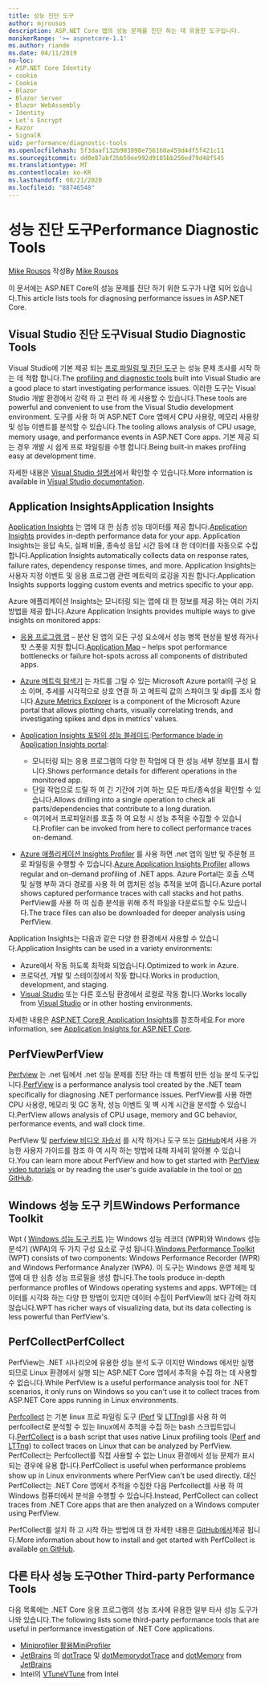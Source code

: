 ```yaml
---
title: 성능 진단 도구
author: mjrousos
description: ASP.NET Core 앱의 성능 문제를 진단 하는 데 유용한 도구입니다.
monikerRange: '>= aspnetcore-1.1'
ms.author: riande
ms.date: 04/11/2019
no-loc:
- ASP.NET Core Identity
- cookie
- Cookie
- Blazor
- Blazor Server
- Blazor WebAssembly
- Identity
- Let's Encrypt
- Razor
- SignalR
uid: performance/diagnostic-tools
ms.openlocfilehash: 5f3daaf132b903898e756160a459d4df5f421c11
ms.sourcegitcommit: dd0e87abf2bb50ee992d9185bb256ed79d48f545
ms.translationtype: MT
ms.contentlocale: ko-KR
ms.lasthandoff: 08/21/2020
ms.locfileid: "88746548"
---
```

# <a name="performance-diagnostic-tools"></a><span data-ttu-id="5c06d-103">성능 진단 도구</span><span class="sxs-lookup"><span data-stu-id="5c06d-103">Performance Diagnostic Tools</span></span>

<span data-ttu-id="5c06d-104">[Mike Rousos](https://github.com/mjrousos) 작성</span><span class="sxs-lookup"><span data-stu-id="5c06d-104">By [Mike Rousos](https://github.com/mjrousos)</span></span>

<span data-ttu-id="5c06d-105">이 문서에는 ASP.NET Core의 성능 문제를 진단 하기 위한 도구가 나열 되어 있습니다.</span><span class="sxs-lookup"><span data-stu-id="5c06d-105">This article lists tools for diagnosing performance issues in ASP.NET Core.</span></span>

## <a name="visual-studio-diagnostic-tools"></a><span data-ttu-id="5c06d-106">Visual Studio 진단 도구</span><span class="sxs-lookup"><span data-stu-id="5c06d-106">Visual Studio Diagnostic Tools</span></span>

<span data-ttu-id="5c06d-107">Visual Studio에 기본 제공 되는 [프로 파일링 및 진단 도구](/visualstudio/profiling) 는 성능 문제 조사를 시작 하는 데 적합 합니다.</span><span class="sxs-lookup"><span data-stu-id="5c06d-107">The [profiling and diagnostic tools](/visualstudio/profiling) built into Visual Studio are a good place to start investigating performance issues.</span></span> <span data-ttu-id="5c06d-108">이러한 도구는 Visual Studio 개발 환경에서 강력 하 고 편리 하 게 사용할 수 있습니다.</span><span class="sxs-lookup"><span data-stu-id="5c06d-108">These tools are powerful and convenient to use from the Visual Studio development environment.</span></span> <span data-ttu-id="5c06d-109">도구를 사용 하 여 ASP.NET Core 앱에서 CPU 사용량, 메모리 사용량 및 성능 이벤트를 분석할 수 있습니다.</span><span class="sxs-lookup"><span data-stu-id="5c06d-109">The tooling allows analysis of CPU usage, memory usage, and performance events in ASP.NET Core apps.</span></span> <span data-ttu-id="5c06d-110">기본 제공 되는 경우 개발 시 쉽게 프로 파일링을 수행 합니다.</span><span class="sxs-lookup"><span data-stu-id="5c06d-110">Being built-in makes profiling easy at development time.</span></span>

<span data-ttu-id="5c06d-111">자세한 내용은 [Visual Studio 설명서](/visualstudio/profiling/profiling-overview)에서 확인할 수 있습니다.</span><span class="sxs-lookup"><span data-stu-id="5c06d-111">More information is available in [Visual Studio documentation](/visualstudio/profiling/profiling-overview).</span></span>

## <a name="application-insights"></a><span data-ttu-id="5c06d-112">Application Insights</span><span class="sxs-lookup"><span data-stu-id="5c06d-112">Application Insights</span></span>

<span data-ttu-id="5c06d-113">[Application Insights](/azure/application-insights/app-insights-overview) 는 앱에 대 한 심층 성능 데이터를 제공 합니다.</span><span class="sxs-lookup"><span data-stu-id="5c06d-113">[Application Insights](/azure/application-insights/app-insights-overview) provides in-depth performance data for your app.</span></span> <span data-ttu-id="5c06d-114">Application Insights는 응답 속도, 실패 비율, 종속성 응답 시간 등에 대 한 데이터를 자동으로 수집 합니다.</span><span class="sxs-lookup"><span data-stu-id="5c06d-114">Application Insights automatically collects data on response rates, failure rates, dependency response times, and more.</span></span> <span data-ttu-id="5c06d-115">Application Insights는 사용자 지정 이벤트 및 응용 프로그램 관련 메트릭의 로깅을 지원 합니다.</span><span class="sxs-lookup"><span data-stu-id="5c06d-115">Application Insights supports logging custom events and metrics specific to your app.</span></span>

<span data-ttu-id="5c06d-116">Azure 애플리케이션 Insights는 모니터링 되는 앱에 대 한 정보를 제공 하는 여러 가지 방법을 제공 합니다.</span><span class="sxs-lookup"><span data-stu-id="5c06d-116">Azure Application Insights provides multiple ways to give insights on monitored apps:</span></span>

- <span data-ttu-id="5c06d-117">[응용 프로그램 맵](/azure/application-insights/app-insights-app-map) – 분산 된 앱의 모든 구성 요소에서 성능 병목 현상을 발생 하거나 핫 스폿을 지원 합니다.</span><span class="sxs-lookup"><span data-stu-id="5c06d-117">[Application Map](/azure/application-insights/app-insights-app-map) – helps spot performance bottlenecks or failure hot-spots across all components of distributed apps.</span></span>
- <span data-ttu-id="5c06d-118">[Azure 메트릭 탐색기](/azure/azure-monitor/platform/metrics-getting-started) 는 차트를 그릴 수 있는 Microsoft Azure portal의 구성 요소 이며, 추세를 시각적으로 상호 연결 하 고 메트릭 값의 스파이크 및 dip를 조사 합니다.</span><span class="sxs-lookup"><span data-stu-id="5c06d-118">[Azure Metrics Explorer](/azure/azure-monitor/platform/metrics-getting-started) is a component of the Microsoft Azure portal that allows plotting charts, visually correlating trends, and investigating spikes and dips in metrics' values.</span></span>
- <span data-ttu-id="5c06d-119">[Application Insights 포털의 성능 블레이드](/azure/application-insights/app-insights-tutorial-performance):</span><span class="sxs-lookup"><span data-stu-id="5c06d-119">[Performance blade in Application Insights portal](/azure/application-insights/app-insights-tutorial-performance):</span></span>

  - <span data-ttu-id="5c06d-120">모니터링 되는 응용 프로그램의 다양 한 작업에 대 한 성능 세부 정보를 표시 합니다.</span><span class="sxs-lookup"><span data-stu-id="5c06d-120">Shows performance details for different operations in the monitored app.</span></span>
  - <span data-ttu-id="5c06d-121">단일 작업으로 드릴 하 여 긴 기간에 기여 하는 모든 파트/종속성을 확인할 수 있습니다.</span><span class="sxs-lookup"><span data-stu-id="5c06d-121">Allows drilling into a single operation to check all parts/dependencies that contribute to a long duration.</span></span>
  - <span data-ttu-id="5c06d-122">여기에서 프로파일러를 호출 하 여 요청 시 성능 추적을 수집할 수 있습니다.</span><span class="sxs-lookup"><span data-stu-id="5c06d-122">Profiler can be invoked from here to collect performance traces on-demand.</span></span>

- <span data-ttu-id="5c06d-123">[Azure 애플리케이션 Insights Profiler](/azure/azure-monitor/app/profiler) 를 사용 하면 .net 앱의 일반 및 주문형 프로 파일링을 수행할 수 있습니다.</span><span class="sxs-lookup"><span data-stu-id="5c06d-123">[Azure Application Insights Profiler](/azure/azure-monitor/app/profiler) allows regular and on-demand profiling of .NET apps.</span></span>  <span data-ttu-id="5c06d-124">Azure Portal는 호출 스택 및 실행 부하 과다 경로를 사용 하 여 캡처된 성능 추적을 보여 줍니다.</span><span class="sxs-lookup"><span data-stu-id="5c06d-124">Azure portal shows captured performance traces with call stacks and hot paths.</span></span> <span data-ttu-id="5c06d-125">PerfView를 사용 하 여 심층 분석을 위해 추적 파일을 다운로드할 수도 있습니다.</span><span class="sxs-lookup"><span data-stu-id="5c06d-125">The trace files can also be downloaded for deeper analysis using PerfView.</span></span>

<span data-ttu-id="5c06d-126">Application Insights는 다음과 같은 다양 한 환경에서 사용할 수 있습니다.</span><span class="sxs-lookup"><span data-stu-id="5c06d-126">Application Insights can be used in a variety environments:</span></span>

- <span data-ttu-id="5c06d-127">Azure에서 작동 하도록 최적화 되었습니다.</span><span class="sxs-lookup"><span data-stu-id="5c06d-127">Optimized to work in Azure.</span></span>
- <span data-ttu-id="5c06d-128">프로덕션, 개발 및 스테이징에서 작동 합니다.</span><span class="sxs-lookup"><span data-stu-id="5c06d-128">Works in production, development, and staging.</span></span>
- <span data-ttu-id="5c06d-129">[Visual Studio](/azure/application-insights/app-insights-visual-studio) 또는 다른 호스팅 환경에서 로컬로 작동 합니다.</span><span class="sxs-lookup"><span data-stu-id="5c06d-129">Works locally from [Visual Studio](/azure/application-insights/app-insights-visual-studio) or in other hosting environments.</span></span>

<span data-ttu-id="5c06d-130">자세한 내용은 [ASP.NET Core용 Application Insights](/azure/application-insights/app-insights-asp-net-core)를 참조하세요.</span><span class="sxs-lookup"><span data-stu-id="5c06d-130">For more information, see [Application Insights for ASP.NET Core](/azure/application-insights/app-insights-asp-net-core).</span></span>

## <a name="perfview"></a><span data-ttu-id="5c06d-131">PerfView</span><span class="sxs-lookup"><span data-stu-id="5c06d-131">PerfView</span></span>

<span data-ttu-id="5c06d-132">[Perfview](https://github.com/Microsoft/perfview) 는 .net 팀에서 .net 성능 문제를 진단 하는 데 특별히 만든 성능 분석 도구입니다.</span><span class="sxs-lookup"><span data-stu-id="5c06d-132">[PerfView](https://github.com/Microsoft/perfview) is a performance analysis tool created by the .NET team specifically for diagnosing .NET performance issues.</span></span> <span data-ttu-id="5c06d-133">PerfView를 사용 하면 CPU 사용량, 메모리 및 GC 동작, 성능 이벤트 및 벽 시계 시간을 분석할 수 있습니다.</span><span class="sxs-lookup"><span data-stu-id="5c06d-133">PerfView allows analysis of CPU usage, memory and GC behavior, performance events, and wall clock time.</span></span>

<span data-ttu-id="5c06d-134">PerfView 및 [perfview 비디오 자습서](https://channel9.msdn.com/Series/PerfView-Tutorial) 를 시작 하거나 도구 또는 [GitHub](https://github.com/Microsoft/perfview)에서 사용 가능한 사용자 가이드를 참조 하 여 시작 하는 방법에 대해 자세히 알아볼 수 있습니다.</span><span class="sxs-lookup"><span data-stu-id="5c06d-134">You can learn more about PerfView and how to get started with [PerfView video tutorials](https://channel9.msdn.com/Series/PerfView-Tutorial) or by reading the user's guide available in the tool or [on GitHub](https://github.com/Microsoft/perfview).</span></span>

## <a name="windows-performance-toolkit"></a><span data-ttu-id="5c06d-135">Windows 성능 도구 키트</span><span class="sxs-lookup"><span data-stu-id="5c06d-135">Windows Performance Toolkit</span></span>

<span data-ttu-id="5c06d-136">Wpt ( [Windows 성능 도구 키트](/windows-hardware/test/wpt/) )는 Windows 성능 레코더 (WPR)와 Windows 성능 분석기 (WPA)의 두 가지 구성 요소로 구성 됩니다.</span><span class="sxs-lookup"><span data-stu-id="5c06d-136">[Windows Performance Toolkit](/windows-hardware/test/wpt/) (WPT) consists of two components: Windows Performance Recorder (WPR) and Windows Performance Analyzer (WPA).</span></span> <span data-ttu-id="5c06d-137">이 도구는 Windows 운영 체제 및 앱에 대 한 심층 성능 프로필을 생성 합니다.</span><span class="sxs-lookup"><span data-stu-id="5c06d-137">The tools produce in-depth performance profiles of Windows operating systems and apps.</span></span> <span data-ttu-id="5c06d-138">WPT에는 데이터를 시각화 하는 다양 한 방법이 있지만 데이터 수집이 PerfView의 보다 강력 하지 않습니다.</span><span class="sxs-lookup"><span data-stu-id="5c06d-138">WPT has richer ways of visualizing data, but its data collecting is less powerful than PerfView's.</span></span>

## <a name="perfcollect"></a><span data-ttu-id="5c06d-139">PerfCollect</span><span class="sxs-lookup"><span data-stu-id="5c06d-139">PerfCollect</span></span>

<span data-ttu-id="5c06d-140">PerfView는 .NET 시나리오에 유용한 성능 분석 도구 이지만 Windows 에서만 실행 되므로 Linux 환경에서 실행 되는 ASP.NET Core 앱에서 추적을 수집 하는 데 사용할 수 없습니다.</span><span class="sxs-lookup"><span data-stu-id="5c06d-140">While PerfView is a useful performance analysis tool for .NET scenarios, it only runs on Windows so you can't use it to collect traces from ASP.NET Core apps running in Linux environments.</span></span>

<span data-ttu-id="5c06d-141">[Perfcollect](https://github.com/dotnet/coreclr/blob/master/Documentation/project-docs/linux-performance-tracing.md) 는 기본 linux 프로 파일링 도구 ([Perf](https://perf.wiki.kernel.org/index.php/Main_Page) 및 [LTTng](https://lttng.org/))를 사용 하 여 perfcollect로 분석할 수 있는 linux에서 추적을 수집 하는 bash 스크립트입니다.</span><span class="sxs-lookup"><span data-stu-id="5c06d-141">[PerfCollect](https://github.com/dotnet/coreclr/blob/master/Documentation/project-docs/linux-performance-tracing.md) is a bash script that uses native Linux profiling tools ([Perf](https://perf.wiki.kernel.org/index.php/Main_Page) and [LTTng](https://lttng.org/)) to collect traces on Linux that can be analyzed by PerfView.</span></span> <span data-ttu-id="5c06d-142">PerfCollect는 Perfcollect를 직접 사용할 수 없는 Linux 환경에서 성능 문제가 표시 되는 경우에 유용 합니다.</span><span class="sxs-lookup"><span data-stu-id="5c06d-142">PerfCollect is useful when performance problems show up in Linux environments where PerfView can't be used directly.</span></span> <span data-ttu-id="5c06d-143">대신 PerfCollect는 .NET Core 앱에서 추적을 수집한 다음 Perfcollect를 사용 하 여 Windows 컴퓨터에서 분석을 수행할 수 있습니다.</span><span class="sxs-lookup"><span data-stu-id="5c06d-143">Instead, PerfCollect can collect traces from .NET Core apps that are then analyzed on a Windows computer using PerfView.</span></span>

<span data-ttu-id="5c06d-144">PerfCollect를 설치 하 고 시작 하는 방법에 대 한 자세한 내용은 [GitHub에서](https://github.com/dotnet/coreclr/blob/master/Documentation/project-docs/linux-performance-tracing.md)제공 됩니다.</span><span class="sxs-lookup"><span data-stu-id="5c06d-144">More information about how to install and get started with PerfCollect is available [on GitHub](https://github.com/dotnet/coreclr/blob/master/Documentation/project-docs/linux-performance-tracing.md).</span></span>

## <a name="other-third-party-performance-tools"></a><span data-ttu-id="5c06d-145">다른 타사 성능 도구</span><span class="sxs-lookup"><span data-stu-id="5c06d-145">Other Third-party Performance Tools</span></span>

<span data-ttu-id="5c06d-146">다음 목록에는 .NET Core 응용 프로그램의 성능 조사에 유용한 일부 타사 성능 도구가 나와 있습니다.</span><span class="sxs-lookup"><span data-stu-id="5c06d-146">The following lists some third-party performance tools that are useful in performance investigation of .NET Core applications.</span></span>

- [<span data-ttu-id="5c06d-147">Miniprofiler 활용</span><span class="sxs-lookup"><span data-stu-id="5c06d-147">MiniProfiler</span></span>](https://miniprofiler.com/)
- <span data-ttu-id="5c06d-148">[JetBrains](https://www.jetbrains.com/) 의 [dotTrace](https://www.jetbrains.com/profiler/) 및 [dotMemory](https://www.jetbrains.com/dotmemory/)</span><span class="sxs-lookup"><span data-stu-id="5c06d-148">[dotTrace](https://www.jetbrains.com/profiler/) and [dotMemory](https://www.jetbrains.com/dotmemory/) from [JetBrains](https://www.jetbrains.com/)</span></span>
- <span data-ttu-id="5c06d-149">Intel의 [VTune](https://software.intel.com/content/www/us/en/develop/tools/vtune-profiler.html)</span><span class="sxs-lookup"><span data-stu-id="5c06d-149">[VTune](https://software.intel.com/content/www/us/en/develop/tools/vtune-profiler.html) from Intel</span></span>

